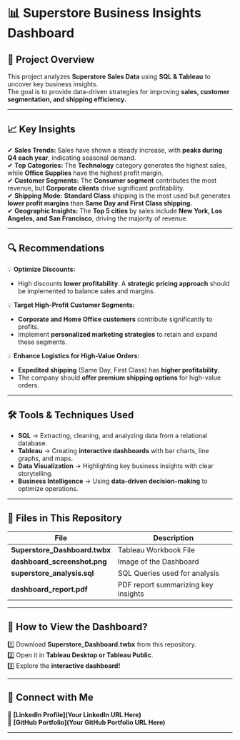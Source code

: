 # 📊 Superstore Business Insights Dashboard  

## 📌 Project Overview  
This project analyzes **Superstore Sales Data** using **SQL & Tableau** to uncover key business insights.  
The goal is to provide data-driven strategies for improving **sales, customer segmentation, and shipping efficiency.**  

---

## 📈 Key Insights  
✔ **Sales Trends:** Sales have shown a steady increase, with **peaks during Q4 each year**, indicating seasonal demand.  
✔ **Top Categories:** The **Technology** category generates the highest sales, while **Office Supplies** have the highest profit margin.  
✔ **Customer Segments:** The **Consumer segment** contributes the most revenue, but **Corporate clients** drive significant profitability.  
✔ **Shipping Mode:** **Standard Class** shipping is the most used but generates **lower profit margins** than **Same Day and First Class shipping.**  
✔ **Geographic Insights:** The **Top 5 cities** by sales include **New York, Los Angeles, and San Francisco**, driving the majority of revenue.  

---

## 🔍 Recommendations  
💡 **Optimize Discounts:**  
- High discounts **lower profitability**. A **strategic pricing approach** should be implemented to balance sales and margins.  

💡 **Target High-Profit Customer Segments:**  
- **Corporate and Home Office customers** contribute significantly to profits.  
- Implement **personalized marketing strategies** to retain and expand these segments.  

💡 **Enhance Logistics for High-Value Orders:**  
- **Expedited shipping** (Same Day, First Class) has **higher profitability**.  
- The company should **offer premium shipping options** for high-value orders.  

---

## 🛠 Tools & Techniques Used  
- **SQL** → Extracting, cleaning, and analyzing data from a relational database.  
- **Tableau** → Creating **interactive dashboards** with bar charts, line graphs, and maps.  
- **Data Visualization** → Highlighting key business insights with clear storytelling.  
- **Business Intelligence** → Using **data-driven decision-making** to optimize operations.  

---

## 📂 Files in This Repository  
| File | Description |  
|------|------------|  
| **Superstore_Dashboard.twbx** | Tableau Workbook File |  
| **dashboard_screenshot.png** | Image of the Dashboard |  
| **superstore_analysis.sql** | SQL Queries used for analysis |  
| **dashboard_report.pdf** | PDF report summarizing key insights |  

---

## 🚀 How to View the Dashboard?  
1️⃣ Download **Superstore_Dashboard.twbx** from this repository.  
2️⃣ Open it in **Tableau Desktop or Tableau Public**.  
3️⃣ Explore the **interactive dashboard!**  

---

## 🔗 Connect with Me  
📌 **[LinkedIn Profile](Your LinkedIn URL Here)**  
📌 **[GitHub Portfolio](Your GitHub Portfolio URL Here)**  

---

